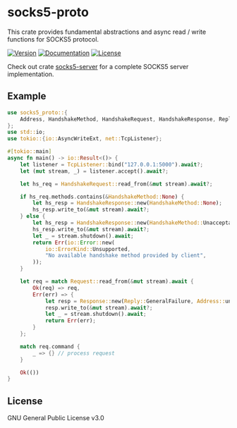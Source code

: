 # socks5-proto

This crate provides fundamental abstractions and async read / write functions for SOCKS5 protocol.

[![Version](https://img.shields.io/crates/v/socks5-proto.svg?style=flat)](https://crates.io/crates/socks5-proto)
[![Documentation](https://img.shields.io/badge/docs-release-brightgreen.svg?style=flat)](https://docs.rs/socks5-proto)
[![License](https://img.shields.io/crates/l/socks5-proto.svg?style=flat)](https://github.com/EAimTY/socks5-server/blob/master/LICENSE)

Check out crate [socks5-server](https://crates.io/crates/socks5-server) for a complete SOCKS5 server implementation.

## Example

```rust no_run
use socks5_proto::{
    Address, HandshakeMethod, HandshakeRequest, HandshakeResponse, Reply, Request, Response,
};
use std::io;
use tokio::{io::AsyncWriteExt, net::TcpListener};

#[tokio::main]
async fn main() -> io::Result<()> {
    let listener = TcpListener::bind("127.0.0.1:5000").await?;
    let (mut stream, _) = listener.accept().await?;

    let hs_req = HandshakeRequest::read_from(&mut stream).await?;

    if hs_req.methods.contains(&HandshakeMethod::None) {
        let hs_resp = HandshakeResponse::new(HandshakeMethod::None);
        hs_resp.write_to(&mut stream).await?;
    } else {
        let hs_resp = HandshakeResponse::new(HandshakeMethod::Unacceptable);
        hs_resp.write_to(&mut stream).await?;
        let _ = stream.shutdown().await;
        return Err(io::Error::new(
            io::ErrorKind::Unsupported,
            "No available handshake method provided by client",
        ));
    }

    let req = match Request::read_from(&mut stream).await {
        Ok(req) => req,
        Err(err) => {
            let resp = Response::new(Reply::GeneralFailure, Address::unspecified());
            resp.write_to(&mut stream).await?;
            let _ = stream.shutdown().await;
            return Err(err);
        }
    };

    match req.command {
        _ => {} // process request
    }

    Ok(())
}
```

## License
GNU General Public License v3.0
